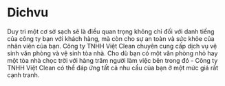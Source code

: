 Dichvu
======

Duy trì một cơ sở sạch sẽ là điều quan trọng không chỉ đối với danh tiếng của công ty bạn với khách hàng, mà còn cho sự an toàn và sức khỏe của nhân viên của bạn. Công ty TNHH Việt Clean chuyên cung cấp dịch vụ vệ sinh văn phòng và vệ sinh tòa nhà. Cho dù bạn có một văn phòng nhỏ hay một tòa nhà chọc trời với hàng trăm người làm việc bên trong đó - Công ty TNHH Việt Clean có thể đáp ứng tất cả nhu cầu của bạn ở một mức giá rất cạnh tranh. 
